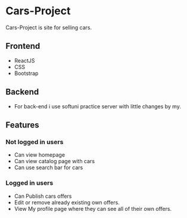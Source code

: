 # Cars-Project
Cars-Project is site for selling cars.
## Frontend
- ReactJS
- CSS
- Bootstrap
## Backend
- For back-end i use softuni practice server with little changes by my.
## Features
### Not logged in users
- Can view homepage
- Can view catalog page with cars
- Can use search bar for cars
### Logged in users
- Can Publish cars offers
- Edit or remove already existing own offers.
- View My profile page where they can see all of their own offers.
 
